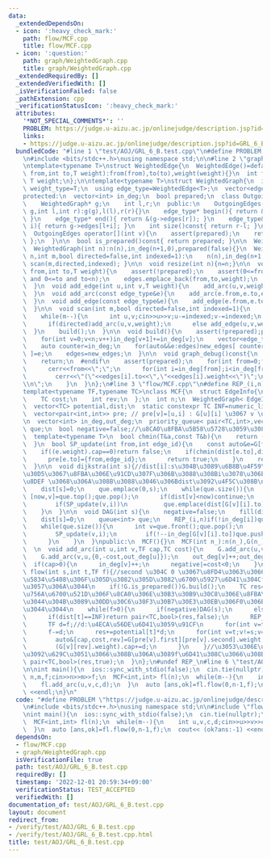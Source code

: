 ```yaml
---
data:
  _extendedDependsOn:
  - icon: ':heavy_check_mark:'
    path: flow/MCF.cpp
    title: flow/MCF.cpp
  - icon: ':question:'
    path: graph/WeightedGraph.cpp
    title: graph/WeightedGraph.cpp
  _extendedRequiredBy: []
  _extendedVerifiedWith: []
  _isVerificationFailed: false
  _pathExtension: cpp
  _verificationStatusIcon: ':heavy_check_mark:'
  attributes:
    '*NOT_SPECIAL_COMMENTS*': ''
    PROBLEM: https://judge.u-aizu.ac.jp/onlinejudge/description.jsp?id=GRL_6_B
    links:
    - https://judge.u-aizu.ac.jp/onlinejudge/description.jsp?id=GRL_6_B
  bundledCode: "#line 1 \"test/AOJ/GRL_6_B.test.cpp\"\n#define PROBLEM \"https://judge.u-aizu.ac.jp/onlinejudge/description.jsp?id=GRL_6_B\"\
    \n#include <bits/stdc++.h>\nusing namespace std;\n\n#line 2 \"graph/WeightedGraph.cpp\"\
    \ntemplate<typename T>\nstruct WeightedEdge{\n  WeightedEdge()=default;\n  WeightedEdge(int\
    \ from,int to,T weight):from(from),to(to),weight(weight){}\n  int from,to;\n \
    \ T weight;\n};\n\ntemplate<typename T>\nstruct WeightedGraph{\n  int n;\n  using\
    \ weight_type=T;\n  using edge_type=WeightedEdge<T>;\n  vector<edge_type> edges;\n\
    protected:\n  vector<int> in_deg;\n  bool prepared;\n  class OutgoingEdges{\n\
    \    WeightedGraph* g;\n    int l,r;\n  public:\n    OutgoingEdges(WeightedGraph*\
    \ g,int l,int r):g(g),l(l),r(r){}\n    edge_type* begin(){ return &(g->edges[l]);\
    \ }\n    edge_type* end(){ return &(g->edges[r]); }\n    edge_type& operator[](int\
    \ i){ return g->edges[l+i]; }\n    int size()const{ return r-l; }\n  };\npublic:\n\
    \  OutgoingEdges operator[](int v){\n    assert(prepared);\n    return { this,in_deg[v],in_deg[v+1]\
    \ };\n  }\n\n  bool is_prepared()const{ return prepared; }\n\n  WeightedGraph():n(0),in_deg(1,0),prepared(false){}\n\
    \  WeightedGraph(int n):n(n),in_deg(n+1,0),prepared(false){}\n  WeightedGraph(int\
    \ n,int m,bool directed=false,int indexed=1):\n    n(n),in_deg(n+1,0),prepared(false){\
    \ scan(m,directed,indexed); }\n\n  void resize(int n){n=n;}\n\n  void add_arc(int\
    \ from,int to,T weight){\n    assert(!prepared);\n    assert(0<=from and from<n\
    \ and 0<=to and to<n);\n    edges.emplace_back(from,to,weight);\n    in_deg[from+1]++;\n\
    \  }\n  void add_edge(int u,int v,T weight){\n    add_arc(u,v,weight);\n    add_arc(v,u,weight);\n\
    \  }\n  void add_arc(const edge_type&e){\n    add_arc(e.from,e.to,e.weight);\n\
    \  }\n  void add_edge(const edge_type&e){\n    add_edge(e.from,e.to,e.weight);\n\
    \  }\n\n  void scan(int m,bool directed=false,int indexed=1){\n    edges.reserve(directed?m:2*m);\n\
    \    while(m--){\n      int u,v;cin>>u>>v;u-=indexed;v-=indexed;\n      T weight;cin>>weight;\n\
    \      if(directed)add_arc(u,v,weight);\n      else add_edge(u,v,weight);\n  \
    \  }\n    build();\n  }\n\n  void build(){\n    assert(!prepared);prepared=true;\n\
    \    for(int v=0;v<n;v++)in_deg[v+1]+=in_deg[v];\n    vector<edge_type> new_edges(in_deg.back());\n\
    \    auto counter=in_deg;\n    for(auto&&e:edges)new_edges[ counter[e.from]++\
    \ ]=e;\n    edges=new_edges;\n  }\n\n  void graph_debug()const{\n  #ifndef __LOCAL\n\
    \    return;\n  #endif\n    assert(prepared);\n    for(int from=0;from<n;from++){\n\
    \      cerr<<from<<\";\";\n      for(int i=in_deg[from];i<in_deg[from+1];i++)\n\
    \        cerr<<\"(\"<<edges[i].to<<\",\"<<edges[i].weight<<\")\";\n      cerr<<\"\
    \\n\";\n    }\n  }\n};\n#line 3 \"flow/MCF.cpp\"\n#define REP_(i,n) for(int i=0;i<(n);i++)\n\
    template<typename TF,typename TC>\nclass MCF{\n  struct EdgeInfo{\n    TF cap;\n\
    \    TC cost;\n    int rev;\n  };\n  int n;\n  WeightedGraph< EdgeInfo > G;\n\
    \  vector<TC> potential,dist;\n  static constexpr TC INF=numeric_limits<TC>::max()/2;\n\
    \  vector<pair<int,int>> pre; // pre[v]=[u,i] : G[u][i] \u3067 v \u306B\u6765\u305F\
    \n  vector<int> in_deg,out_deg;\n  priority_queue< pair<TC,int>,vector<pair<TC,int>>,greater<pair<TC,int>>>\
    \ que;\n  bool negative=false;//\u8CA0\u8FBA\u5B58\u5728\u3059\u308B\u304B\n\n\
    \  template<typename T>\n  bool chmin(T&a,const T&b){\n    return (a>b and (a=b,true));\n\
    \  }\n  bool SP_update(int from,int edge_id){\n    const auto&e=G[from][edge_id];\n\
    \    if((e.weight).cap==0)return false;\n    if(chmin(dist[e.to],dist[from]+(e.weight).cost+potential[from]-potential[e.to])){\n\
    \      pre[e.to]={from,edge_id};\n      return true;\n    }\n    return false;\n\
    \  }\n\n  void dijkstra(int s){//dist[i]:s\u304B\u3089\u6B8B\u4F59\u30B0\u30E9\
    \u30D5\u3067\u8FBA\u306E\u91CD\u307F\u306B\u3088\u308Bi\u3078\u306E\u6700\u77ED\
    \u8DEF \u3068\u306A\u308B\u3088\u3046\u306Bdist\u3092\u4F5C\u308B\n    fill(dist.begin(),dist.end(),INF);\n\
    \    dist[s]=0;\n    que.emplace(0,s);\n    while(que.size()){\n      const auto\
    \ [now,v]=que.top();que.pop();\n      if(dist[v]<now)continue;\n      REP_(i,G[v].size())\n\
    \        if(SP_update(v,i))\n          que.emplace(dist[G[v][i].to],G[v][i].to);\n\
    \    }\n  }\n\n  void DAG(int s){\n    negative=false;\n    fill(dist.begin(),dist.end(),INF);\n\
    \    dist[s]=0;\n    queue<int> que;\n    REP_(i,n)if(!in_deg[i])que.push(i);\n\
    \    while(que.size()){\n      int v=que.front();que.pop();\n      REP_(i,G[v].size()){\n\
    \        SP_update(v,i);\n        if(!--in_deg[G[v][i].to])que.push(G[v][i].to);\n\
    \      }\n    }\n  }\npublic:\n  MCF(){}\n  MCF(int n_):n(n_),G(n_),potential(n_,0),dist(n_),pre(n_),in_deg(n_,0),out_deg(n_,0),negative(false){}\n\
    \  \n  void add_arc(int u,int v,TF cap,TC cost){\n    G.add_arc(u,v,{cap,cost,out_deg[v]});\n\
    \    G.add_arc(v,u,{0,-cost,out_deg[u]});\n    out_deg[v]++;out_deg[u]++;\n  \
    \  if(cap>0){\n      in_deg[v]++;\n      negative|=cost<0;\n    }\n  }\n \n  pair<TC,bool>\
    \ flow(int s,int t,TF f){//second \u304C 0 \u3067\u8FD4\u3063\u3066\u304D\u305F\
    \u5834\u5408\u306F\u305D\u3082\u305D\u3082\u6700\u5927\u6D41\u304Cf\u306B\u9054\
    \u3057\u306A\u3044\n    if(!G.is_prepared())G.build();\n    TC res=0;\n    fill(potential.begin(),potential.end(),0);//\u4E00\
    \u756A\u6700\u521D\u306F\u8CA0\u306E\u30B3\u30B9\u30C8\u306E\u8FBA\u304C\u7121\
    \u3044\u304B\u3089\u30DD\u30C6\u30F3\u30B7\u30E3\u30EB\u306F0\u306B\u3057\u3066\
    \u3044\u3044\n    while(f>0){\n      if(negative)DAG(s);\n      else dijkstra(s);\n\
    \      if(dist[t]==INF)return pair<TC,bool>(res,false);\n      REP_(v,n)if(dist[v]<INF)potential[v]+=dist[v];\n\
    \      TF d=f;//d:\u4ECA\u56DE\u6D41\u3059\u91CF\n      for(int v=t;v!=s;v=pre[v].first)chmin(d,(G[pre[v].first][pre[v].second].weight).cap);\n\
    \      f-=d;\n      res+=potential[t]*d;\n      for(int v=t;v!=s;v=pre[v].first){\n\
    \        auto&[cap,cost,rev]=G[pre[v].first][pre[v].second].weight;\n        cap-=d;\n\
    \        (G[v][rev].weight).cap+=d;\n      }\n    }//\u3053\u306E\u30EB\u30FC\u30D7\
    \u3092\u629C\u3051\u3066\u308B\u306A\u3089f\u6D41\u308C\u3066\u308B\n    return\
    \ pair<TC,bool>(res,true);\n  }\n};\n#undef REP_\n#line 6 \"test/AOJ/GRL_6_B.test.cpp\"\
    \n\nint main(){\n  ios::sync_with_stdio(false);\n  cin.tie(nullptr);\n\n  int\
    \ n,m,f;cin>>n>>m>>f;\n  MCF<int,int> fl(n);\n  while(m--){\n    int u,v,c,d;cin>>u>>v>>c>>d;\n\
    \    fl.add_arc(u,v,c,d);\n  }\n  auto [ans,ok]=fl.flow(0,n-1,f);\n  cout<< (ok?ans:-1)\
    \ <<endl;\n}\n"
  code: "#define PROBLEM \"https://judge.u-aizu.ac.jp/onlinejudge/description.jsp?id=GRL_6_B\"\
    \n#include <bits/stdc++.h>\nusing namespace std;\n\n#include \"flow/MCF.cpp\"\n\
    \nint main(){\n  ios::sync_with_stdio(false);\n  cin.tie(nullptr);\n\n  int n,m,f;cin>>n>>m>>f;\n\
    \  MCF<int,int> fl(n);\n  while(m--){\n    int u,v,c,d;cin>>u>>v>>c>>d;\n    fl.add_arc(u,v,c,d);\n\
    \  }\n  auto [ans,ok]=fl.flow(0,n-1,f);\n  cout<< (ok?ans:-1) <<endl;\n}"
  dependsOn:
  - flow/MCF.cpp
  - graph/WeightedGraph.cpp
  isVerificationFile: true
  path: test/AOJ/GRL_6_B.test.cpp
  requiredBy: []
  timestamp: '2022-12-01 20:59:34+09:00'
  verificationStatus: TEST_ACCEPTED
  verifiedWith: []
documentation_of: test/AOJ/GRL_6_B.test.cpp
layout: document
redirect_from:
- /verify/test/AOJ/GRL_6_B.test.cpp
- /verify/test/AOJ/GRL_6_B.test.cpp.html
title: test/AOJ/GRL_6_B.test.cpp
---
```

